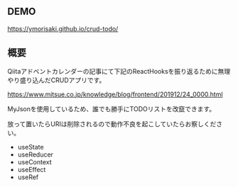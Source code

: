 ## DEMO

https://ymorisaki.github.io/crud-todo/

## 概要

Qiitaアドベントカレンダーの記事にて下記のReactHooksを振り返るために無理やり盛り込んだCRUDアプリです。

https://www.mitsue.co.jp/knowledge/blog/frontend/201912/24_0000.html

MyJsonを使用しているため、誰でも勝手にTODOリストを改竄できます。

放って置いたらURIは削除されるので動作不良を起こしていたらお察しください。

* useState
* useReducer
* useContext
* useEffect
* useRef
